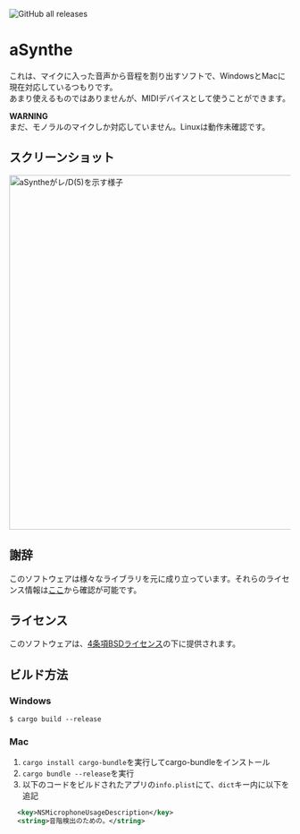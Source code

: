 ![GitHub all releases](https://img.shields.io/github/downloads/tasuren/a-synthe/total)
# aSynthe
これは、マイクに入った音声から音程を割り出すソフトで、WindowsとMacに現在対応しているつもりです。  
あまり使えるものではありませんが、MIDIデバイスとして使うことができます。

**WARNING**  
まだ、モノラルのマイクしか対応していません。Linuxは動作未確認です。

## スクリーンショット
<img width="634" alt="aSyntheがレ/D(5)を示す様子" src="https://github.com/tasuren/a-synthe/assets/45121209/b65278fe-ec1e-4133-a7a1-6b95b708349a">

## 謝辞
このソフトウェアは様々なライブラリを元に成り立っています。それらのライセンス情報は[ここ](https://tasuren.github.io/a-synthe/licenses.html)から確認が可能です。

## ライセンス
このソフトウェアは、[4条項BSDライセンス](./LICENSE)の下に提供されます。

## ビルド方法
### Windows
```shell
$ cargo build --release
```
### Mac
1. `cargo install cargo-bundle`を実行してcargo-bundleをインストール
2. `cargo bundle --release`を実行
3. 以下のコードをビルドされたアプリの`info.plist`にて、`dict`キー内に以下を追記

```xml
  <key>NSMicrophoneUsageDescription</key>
  <string>音階検出のための。</string>
```
